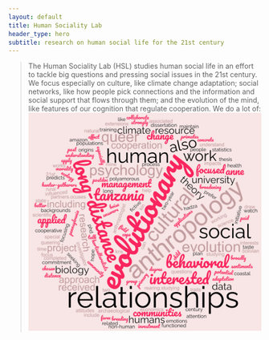 ```yaml
---
layout: default
title: Human Sociality Lab
header_type: hero
subtitle: research on human social life for the 21st century
---
```


> The Human Sociality Lab (HSL) studies human social life in an effort to tackle big questions and pressing social issues in the 21st century. We focus especially on culture, like climate change adaptation; social networks, like how people pick connections and the information and social support that flows through them; and the evolution of the mind, like features of our cognition that regulate cooperation. We do a lot of:
![Wordcloud](/images/wordcloud_230708.png)
